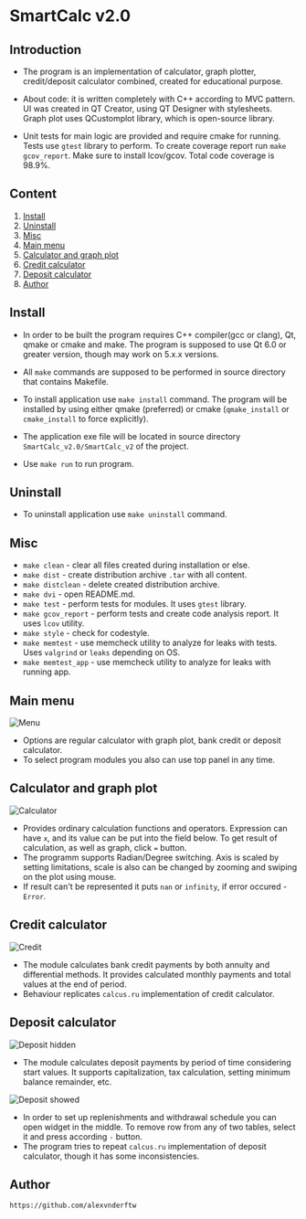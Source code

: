 # SmartCalc v2.0

## Introduction

- The program is an implementation of calculator, graph plotter, credit/deposit calculator combined, created for educational purpose.
- About code: it is written completely with C++ according to MVC pattern. UI was created in QT Creator, using QT Designer with stylesheets. Graph plot uses QCustomplot library, which is open-source library.

- Unit tests for main logic are provided and require cmake for running. Tests use `gtest` library to perform. To create coverage report run `make gcov_report`. Make sure to install lcov/gcov. Total code coverage is 98.9%.

## Content

1. [Install](#install)
2. [Uninstall](#uninstall)
3. [Misc](#misc)
4. [Main menu](#main-menu)
5. [Calculator and graph plot](#calculator-and-graph-plot)
6. [Credit calculator](#credit-calculator)
7. [Deposit calculator](#deposit-calculator)
8. [Author](#author)

## Install

- In order to be built the program requires C++ compiler(gcc or clang), Qt, qmake or cmake and make. The program is supposed to use Qt 6.0 or greater version, though may work on 5.x.x versions.
- All `make` commands are supposed to be performed in source directory that contains Makefile.

- To install application use `make install` command. The program will be installed by using either qmake (preferred) or cmake (`qmake_install` or `cmake_install` to force explicitly).
- The application exe file will be located in source directory `SmartCalc_v2.0/SmartCalc_v2` of the project.
- Use `make run` to run program.

## Uninstall

- To uninstall application use `make uninstall` command.

## Misc

- `make clean` - clear all files created during installation or else.
- `make dist` - create distribution archive `.tar` with all content.
- `make distclean` - delete created distribution archive.
- `make dvi` - open README.md.
- `make test` - perform tests for modules. It uses `gtest` library.
- `make gcov_report` - perform tests and create code analysis report. It uses `lcov` utility.
- `make style` - check for codestyle.
- `make memtest` - use memcheck utility to analyze for leaks with tests. Uses `valgrind` or `leaks` depending on OS.
- `make memtest_app` - use memcheck utility to analyze for leaks with running app.

## Main menu

![Menu](./misc/images/1_menu.png "Menu")

- Options are regular calculator with graph plot, bank credit or deposit calculator.
- To select program modules you also can use top panel in any time.

## Calculator and graph plot

![Calculator](./misc/images/2_calculator.png "Calculator")

- Provides ordinary calculation functions and operators. Expression can have `x`, and its value can be put into the field below. To get result of calculation, as well as graph, click `=` button.
- The programm supports Radian/Degree switching. Axis is scaled by setting limitations, scale is also can be changed by zooming and swiping on the plot using mouse.
- If result can't be represented it puts `nan` or `infinity`, if error occured - `Error`.

## Credit calculator

![Credit](./misc/images/3_credit.png "Credit")

- The module calculates bank credit payments by both annuity and differential methods. It provides calculated monthly payments and total values at the end of period.
- Behaviour replicates `calcus.ru` implementation of credit calculator.

## Deposit calculator

![Deposit hidden](./misc/images/4_deposit_hide.png "Deposit hidden")

- The module calculates deposit payments by period of time considering start values. It supports capitalization, tax calculation, setting minimum balance remainder, etc.

![Deposit showed](./misc/images/5_deposit_show.png "Deposit showed")

- In order to set up replenishments and withdrawal schedule you can open widget in the middle. To remove row from any of two tables, select it and press according `-` button.
- The program tries to repeat `calcus.ru` implementation of deposit calculator, though it has some inconsistencies.

## Author

`https://github.com/alexvnderftw`
